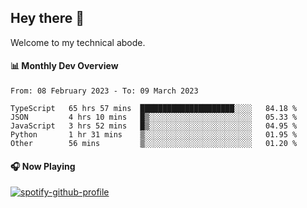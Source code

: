 ## Hey there 👋

Welcome to my technical abode.

#### 📊 Monthly Dev Overview
<!--START_SECTION:waka-->

```text
From: 08 February 2023 - To: 09 March 2023

TypeScript   65 hrs 57 mins  █████████████████████░░░░   84.18 %
JSON         4 hrs 10 mins   █▒░░░░░░░░░░░░░░░░░░░░░░░   05.33 %
JavaScript   3 hrs 52 mins   █▒░░░░░░░░░░░░░░░░░░░░░░░   04.95 %
Python       1 hr 31 mins    ▒░░░░░░░░░░░░░░░░░░░░░░░░   01.95 %
Other        56 mins         ▒░░░░░░░░░░░░░░░░░░░░░░░░   01.20 %
```

<!--END_SECTION:waka-->

#### 🎧 Now Playing

[![spotify-github-profile](https://spotify-github-profile.vercel.app/api/view?uid=james2mid&cover_image=true&theme=natemoo-re)](https://open.spotify.com/user/james2mid?si=2b3baf2b09cb499e)
